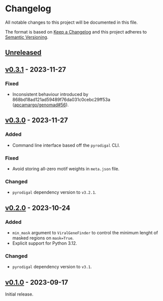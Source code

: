 # Changelog
All notable changes to this project will be documented in this file.

The format is based on [Keep a Changelog](http://keepachangelog.com/en/1.0.0/)
and this project adheres to [Semantic Versioning](http://semver.org/spec/v2.0.0.html).

## [Unreleased]
[Unreleased]: https://github.com/althonos/pyrodigal-gv/compare/v0.3.1...HEAD


## [v0.3.1] - 2023-11-27
[v0.3.1]: https://github.com/althonos/pyrodigal-gv/compare/v0.3.0...v0.3.1

### Fixed
- Inconsistent behaviour introduced by 868bd18ad121ad59489f76da031c0cebc29ff53a ([apcamargo/genomad#56](https://github.com/apcamargo/genomad/issues/56)).


## [v0.3.0] - 2023-11-27
[v0.3.0]: https://github.com/althonos/pyrodigal-gv/compare/v0.2.0...v0.3.0

### Added
- Command line interface based off the `pyrodigal` CLI. 

### Fixed
- Avoid storing all-zero motif weights in `meta.json` file.

### Changed
- `pyrodigal` dependency version to `v3.2.1`.



## [v0.2.0] - 2023-10-24
[v0.2.0]: https://github.com/althonos/pyrodigal-gv/compare/v0.1.0...v0.2.0

### Added
- `min_mask` argument to `ViralGeneFinder` to control the minimum lenght of masked regions on `mask=True`.
- Explicit support for Python 3.12.

### Changed
- `pyrodigal` dependency version to `v3.1`.


## [v0.1.0] - 2023-09-17
[v0.1.0]: https://github.com/althonos/pyrodigal-gv/compare/13f7fb0...v0.1.0

Initial release.
